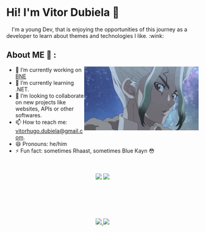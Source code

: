 # Hi! I'm Vitor Dubiela 👋

<p align="left">
  &emsp;I'm a young Dev, that is enjoying the opportunities of this journey as a developer to learn about themes and technologies I like. :wink:
</p>

## About ME 💬 :

<img hight="400" width="300" alt="GIF" align="right" src="./imgs/dr-stone-senku.gif">

- 🔭 I’m currently working on [BNE](https://www.bne.com.br)
- 🌱 I’m currently learning .NET. 
- 👯 I’m looking to collaborate on new projects like websites, APIs or other softwares.
- 📫 How to reach me: vitorhugo.dubiela@gmail.com.
- 😄 Pronouns: he/him
- ⚡ Fun fact: sometimes Rhaast, sometimes Blue Kayn :flushed:

<br>

<p align="center">
  <a target="_blank" href="https://www.linkedin.com/in/vitor-hugo-santos-dubiela-7b04b2190"><img src="https://img.shields.io/badge/-LinkedIn-0077B5?style=for-the-badge&logo=Linkedin&logoColor=white"></img></a>
<a target="_blank" href="mailto:vitorhugo.dubiela@gmail.com"><img src="https://img.shields.io/badge/-Gmail-D14836?style=for-the-badge&logo=Gmail&logoColor=white"></img></a>
</p>

<br>
<br>
<br>
<br>
<br>

<div align="center">
  <a href="https://github.com/Vitor-Dubiela">
  <img height="180em" src="https://github-readme-stats.vercel.app/api?username=Vitor-Dubiela&show_icons=true&theme=dracula&include_all_commits=true&count_private=true"/>
  <img height="180em" src="https://github-readme-stats.vercel.app/api/top-langs/?username=Vitor-Dubiela&layout=compact&langs_count=7&theme=dracula"/>
</div>
